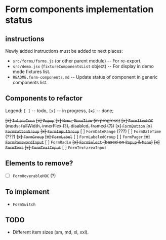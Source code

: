 # Form components implementation status

## instructions

Newly added instructions must be added to next places:

- `src/forms/forms.js` (or other parent module) -- For re-export.
- `src/demo.jsx` (`fixtureComponentsList` object) -- For display in demo mode fixtures list.
- `README.form-components.md` -- Update status of component in generic components list.

## Components to refactor

Legend: `[ ]` -- todo, `[x]` -- in progress, ~~`[x]`~~ -- done;

~~[x] `InlineIcon`~~
~~[x] `Popup`~~
~~[x] `Menu`, `MenuItem` (in progress)~~
~~[x] `FormItemHOC` (mods: fullWidth, innerFlex (\?), disabled, framed (\?))~~
~~[x] `FormButton`~~
~~[x] `FormButtonGroup`~~
~~[x] `FormInputGroup`~~
  [ ] `FormDateRange` (???)
  [ ] `FormDateTime` (???)
~~[x] `FormGroup`~~
~~[x] `FormLabel`~~
  [ ] `FormLabeledGroup`
  [ ] `FormPager`
~~[x] `FormPasswordInput`~~
  [ ] `FormRadio`
~~[x] `FormSelect` (based on `Popup` & `Menu`)~~
~~[x] `FormText`~~
~~[x] `FormTextInput`~~
  [ ] `FormTextareaInput`

## Elements to remove?

- [ ] `FormHoverableHOC` (?)

## To implement

- `FormSwitch`

## TODO

- Different item sizes (sm, md, xl, xxl).

<!--
 @changed 2020.10.30, 00:06
-->
